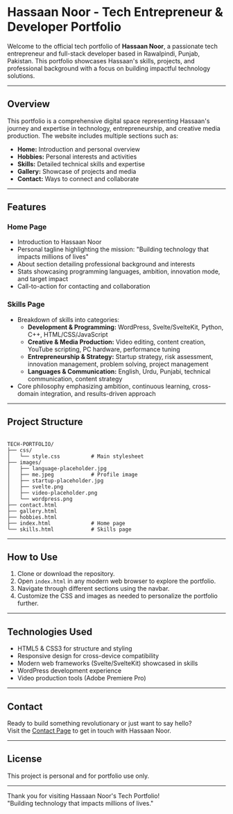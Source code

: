 # Hassaan Noor - Tech Entrepreneur & Developer Portfolio

Welcome to the official tech portfolio of **Hassaan Noor**, a passionate tech entrepreneur and full-stack developer based in Rawalpindi, Punjab, Pakistan. This portfolio showcases Hassaan's skills, projects, and professional background with a focus on building impactful technology solutions.

---

## Overview

This portfolio is a comprehensive digital space representing Hassaan's journey and expertise in technology, entrepreneurship, and creative media production. The website includes multiple sections such as:

- **Home:** Introduction and personal overview
- **Hobbies:** Personal interests and activities
- **Skills:** Detailed technical skills and expertise
- **Gallery:** Showcase of projects and media
- **Contact:** Ways to connect and collaborate

---

## Features

### Home Page

- Introduction to Hassaan Noor
- Personal tagline highlighting the mission: "Building technology that impacts millions of lives"
- About section detailing professional background and interests
- Stats showcasing programming languages, ambition, innovation mode, and target impact
- Call-to-action for contacting and collaboration

### Skills Page

- Breakdown of skills into categories:
  - **Development & Programming:** WordPress, Svelte/SvelteKit, Python, C++, HTML/CSS/JavaScript
  - **Creative & Media Production:** Video editing, content creation, YouTube scripting, PC hardware, performance tuning
  - **Entrepreneurship & Strategy:** Startup strategy, risk assessment, innovation management, problem solving, project management
  - **Languages & Communication:** English, Urdu, Punjabi, technical communication, content strategy
- Core philosophy emphasizing ambition, continuous learning, cross-domain integration, and results-driven approach

---

## Project Structure

```

TECH-PORTFOLIO/
├── css/
│   └── style.css          # Main stylesheet
├── images/
│   ├── language-placeholder.jpg
│   ├── me.jpeg            # Profile image
│   ├── startup-placeholder.jpg
│   ├── svelte.png
│   ├── video-placeholder.png
│   └── wordpress.png
├── contact.html
├── gallery.html
├── hobbies.html
├── index.html             # Home page
└── skills.html            # Skills page

```

---

## How to Use

1. Clone or download the repository.
2. Open `index.html` in any modern web browser to explore the portfolio.
3. Navigate through different sections using the navbar.
4. Customize the CSS and images as needed to personalize the portfolio further.

---

## Technologies Used

- HTML5 & CSS3 for structure and styling
- Responsive design for cross-device compatibility
- Modern web frameworks (Svelte/SvelteKit) showcased in skills
- WordPress development experience
- Video production tools (Adobe Premiere Pro)

---

## Contact

Ready to build something revolutionary or just want to say hello?  
Visit the [Contact Page](contact.html) to get in touch with Hassaan Noor.

---

## License

This project is personal and for portfolio use only.

---

Thank you for visiting Hassaan Noor's Tech Portfolio!  
"Building technology that impacts millions of lives."
